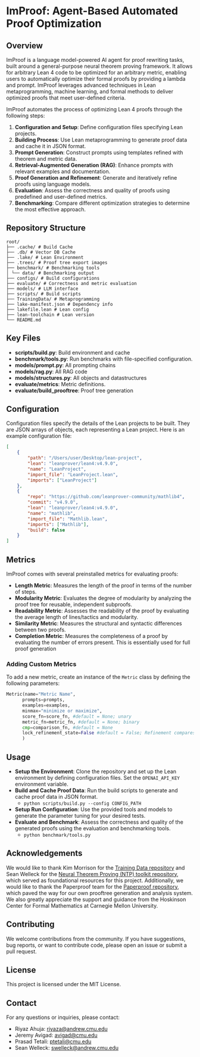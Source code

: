 # ImProof: Agent-Based Automated Proof Optimization

## Overview
ImProof is a language model-powered AI agent for proof rewriting tasks, built around a general-purpose neural theorem proving framework. It allows for arbitrary Lean 4 code to be optimized for an arbitrary metric, enabling users to automatically optimize their formal proofs by providing a lambda and prompt. ImProof leverages advanced techniques in Lean metaprogramming, machine learning, and formal methods to deliver optimized proofs that meet user-defined criteria.

ImProof automates the process of optimizing Lean 4 proofs through the following steps:
1. **Configuration and Setup**: Define configuration files specifying Lean projects.
2. **Building Process**: Use Lean metaprogramming to generate proof data and cache it in JSON format.
3. **Prompt Generation**: Construct prompts using templates refined with theorem and metric data.
4. **Retrieval-Augmented Generation (RAG)**: Enhance prompts with relevant examples and documentation.
5. **Proof Generation and Refinement**: Generate and iteratively refine proofs using language models.
6. **Evaluation**: Assess the correctness and quality of proofs using predefined and user-defined metrics.
7. **Benchmarking**: Compare different optimization strategies to determine the most effective approach.

## Repository Structure
```
root/
├── .cache/ # Build Cache
├── .db/ # Vector DB Cache
├── .lake/ # Lean Environment
├── .trees/ # Proof tree export images
├── benchmark/ # Benchmarking tools
│ └── data/ # Benchmarking output
├── configs/ # Build configurations
├── evaluate/ # Correctness and metric evaluation
├── models/ # LLM interface
├── scripts/ # Build scripts
├── TrainingData/ # Metaprogramming
├── lake-manifest.json # Dependency info
├── lakefile.lean # Lean config
├── lean-toolchain # Lean version
└── README.md
```

## Key Files
- **scripts/build.py**: Build environment and cache
- **benchmark/tools.py**: Run benchmarks with file-specified configuration.
- **models/prompt.py**: All prompting chains
- **models/rag.py**: All RAG code
- **models/structures.py**: All objects and datastructures
- **evaluate/metrics**: Metric definitions.
- **evaluate/build_prooftree**: Proof tree generation

## Configuration
Configuration files specify the details of the Lean projects to be built. They are JSON arrays of objects, each representing a Lean project. Here is an example configuration file:

```json
[
    {
        "path": "/Users/user/Desktop/lean-project",
        "lean": "leanprover/lean4:v4.9.0",
        "name": "LeanProject",
        "import_file": "LeanProject.lean",
        "imports": ["LeanProject"]
    },
    {
        "repo": "https://github.com/leanprover-community/mathlib4",
        "commit": "v4.9.0",
        "lean": "leanprover/lean4:v4.9.0",
        "name": "mathlib",
        "import_file": "Mathlib.lean",
        "imports": ["Mathlib"],
        "build": false
    }
]
```

## Metrics
ImProof comes with several preinstalled metrics for evaluating proofs:

- **Length Metric**: Measures the length of the proof in terms of the number of steps.
- **Modularity Metric**: Evaluates the degree of modularity by analyzing the proof tree for reusable, independent subproofs.
- **Readability Metric**: Assesses the readability of the proof by evaluating the average length of lines/tactics and modularity.
- **Similarity Metric**: Measures the structural and syntactic differences between two proofs.
- **Completion Metric**: Measures the completeness of a proof by evaluating the number of errors present. This is essentially used for full proof generation
### Adding Custom Metrics
To add a new metric, create an instance of the `Metric` class by defining the following parameters:

```python
Metric(name="Metric Name",
      prompts=prompts,
      examples=examples,
      minmax="minimize or maximize",
      score_fn=score_fn, #default = None; unary
      metric_fn=metric_fn, #default = None; binary
      cmp=comparison_fn, #default = None
      lock_refinement_state=False #default = False; Refinement compares to orginal or most recent instance
      )
```

## Usage
- **Setup the Environment**: Clone the repository and set up the Lean environment by defining configuration files. Set the `OPENAI_API_KEY` environment variable.
- **Build and Cache Proof Data**: Run the build scripts to generate and cache proof data in JSON format.
   - `python scripts/build.py --config CONFIG_PATH`
- **Setup Run Configuration**: Use the provided tools and models to generate the parameter tuning for your desired tests.
- **Evaluate and Benchmark**: Assess the correctness and quality of the generated proofs using the evaluation and benchmarking tools.
   - `python benchmark/tools.py`

## Acknowledgements
We would like to thank Kim Morrison for the [Training Data repository](https://github.com/semorrison/lean-training-data) and Sean Welleck for the [Neural Theorem Proving (NTP) toolkit repository](https://github.com/cmu-l3/ntp-toolkit), which served as foundational resources for this project. Additionally, we would like to thank the Paperproof team for the [Paperproof repository](https://github.com/Paper-Proof/paperproof), which paved the way for our own prooftree generation and analysis system. We also greatly appreciate the support and guidance from the Hoskinson Center for Formal Mathematics at Carnegie Mellon University.

## Contributing
We welcome contributions from the community. If you have suggestions, bug reports, or want to contribute code, please open an issue or submit a pull request.

## License
This project is licensed under the MIT License.

## Contact
For any questions or inquiries, please contact:
- Riyaz Ahuja: [riyaza@andrew.cmu.edu](mailto:riyaza@andrew.cmu.edu)
- Jeremy Avigad: [avigad@cmu.edu](mailto:avigad@cmu.edu)
- Prasad Tetali: [ptetali@cmu.edu](mailto:ptetali@cmu.edu)
- Sean Welleck: [swelleck@andrew.cmu.edu](mailto:swelleck@andrew.cmu.edu)